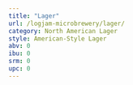 ```yaml
---
title: "Lager"
url: /logjam-microbrewery/lager/
category: North American Lager
style: American-Style Lager
abv: 0
ibu: 0
srm: 0
upc: 0
---
```


